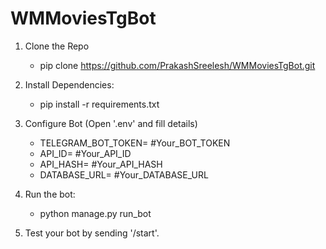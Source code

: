 # WMMoviesTgBot

1. Clone the Repo
   * pip clone https://github.com/PrakashSreelesh/WMMoviesTgBot.git

2. Install Dependencies:
   * pip install -r requirements.txt

3. Configure Bot (Open '.env' and fill details)
   - TELEGRAM_BOT_TOKEN=   #Your_BOT_TOKEN
   - API_ID=   #Your_API_ID
   - API_HASH=   #Your_API_HASH
   - DATABASE_URL=   #Your_DATABASE_URL

4. Run the bot:
   * python manage.py run_bot

5. Test your bot by sending '/start'.
